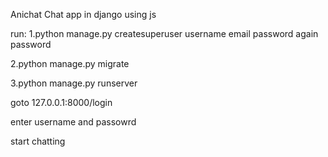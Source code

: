 Anichat
Chat app in django using js 

run: 
1.python manage.py createsuperuser 
username
email
password
again password 

2.python manage.py migrate

3.python manage.py runserver

goto 127.0.0.1:8000/login 

enter username and passowrd 

start chatting 



	